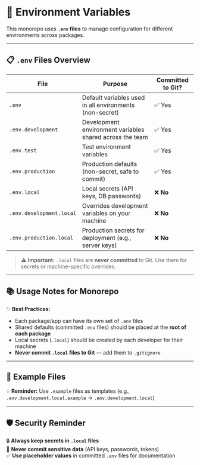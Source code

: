 # 🔐 Environment Variables

This monorepo uses **`.env` files** to manage configuration for different environments across packages.

---

## 📋 `.env` Files Overview

| File | Purpose | Committed to Git? |
|------|---------|-------------------|
| `.env` | Default variables used in all environments (non-secret) | ✅ Yes |
| `.env.development` | Development environment variables shared across the team | ✅ Yes |
| `.env.test` | Test environment variables | ✅ Yes |
| `.env.production` | Production defaults (non-secret, safe to commit) | ✅ Yes |
| `.env.local` | Local secrets (API keys, DB passwords) | ❌ **No** |
| `.env.development.local` | Overrides development variables on your machine | ❌ **No** |
| `.env.production.local` | Production secrets for deployment (e.g., server keys) | ❌ **No** |

> ⚠️ **Important:** `.local` files are **never committed** to Git. Use them for secrets or machine-specific overrides.

---

## 📚 Usage Notes for Monorepo

✨ **Best Practices:**

- Each package/app can have its own set of `.env` files  
- Shared defaults (committed `.env` files) should be placed at the **root of each package**  
- Local secrets (`.local`) should be created by each developer for their machine  
- **Never commit `.local` files to Git** — add them to `.gitignore`  

---

## 📄 Example Files

💡 **Reminder:** Use `.example` files as templates (e.g., `.env.development.local.example` → `.env.development.local`)

---

## 🛡️ Security Reminder

🔒 **Always keep secrets in `.local` files**  
🚫 **Never commit sensitive data** (API keys, passwords, tokens)  
✅ **Use placeholder values** in committed `.env` files for documentation  
